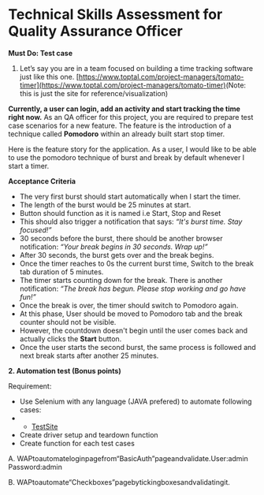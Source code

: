# Technical Skills Assessment for Quality Assurance Officer 

**Must Do: Test case**
1. Let’s say you are in a team focused on building a time tracking software just like this one. [https://www.toptal.com/project-managers/tomato-timer](https://www.toptal.com/project-managers/tomato-timer)​ (Note: this is just the site for reference/visualization)

**Currently, a user can login, add an activity and start tracking the time right now.** As an QA officer for this project, you are required to prepare test case scenarios for a new feature. The feature is the introduction of a technique called **Pomodoro** within an already built start stop timer.

Here is the feature story for the application. As a user, I would like to be able to use the pomodoro technique of burst and break by default whenever I start a timer.

**Acceptance Criteria**
- The very first burst should start automatically when I start the timer.
- The length of the burst would be 25 minutes at start.
- Button should function as it is named i.e Start, Stop and Reset
- This should also trigger a notification that says: _“It's burst time. Stay focused!”_
- 30 seconds before the burst, there should be another browser notification: _“Your break begins in 30 seconds. Wrap up!”_
- After 30 seconds, the burst gets over and the break begins.
- Once the timer reaches to 0s the current burst time, Switch to the break tab duration of 5 minutes.
- The timer starts counting down for the break. There is another notification: _“The break has begun. Please stop working and go have fun!”_
- Once the break is over, the timer should switch to Pomodoro again.
- At this phase, User should be moved to Pomodoro tab and the break counter should not be visible.
- However, the countdown doesn't begin until the user comes back and actually clicks the **Start** button.
- Once the user starts the second burst, the same process is followed and next break starts after another 25 minutes.


**2. Automation test (Bonus points)**

Requirement:

- Use Selenium with any language (JAVA prefered) to automate following cases: 
- - [TestSite](https://the-internet.herokuapp.com/)
- Create driver setup and teardown function
- Create function for each test cases
    
A. WAPtoautomateloginpagefrom“BasicAuth”pageandvalidate.User:admin Password:admin

B. WAPtoautomate“Checkboxes”pagebytickingboxesandvalidatingit.

